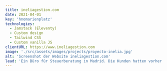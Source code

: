 ```yaml
---
title: ineliagestion.com
date: 2021-04-01
key: 'hnomarienplatz'
technologies:
  - Jamstack (Eleventy)
  - Custom design
  - Tailwind CSS
  - Custom vanilla JS
clientURL: https://www.ineliagestion.com
image: './src/assets/images/projects/proyecto-inelia.jpg'
alt: 'Screenshot der Website ineliagestion.com'
lead: 'Ein Büro für Steuerberatung in Madrid. Die Kunden hatten vorher keine Website. Sie wollten als erfahrene und professionelle Agentur dargestellt werden, aber keinen traditionell seriösen und langweiligen Unterton anschlagen. Das Ergebnis ist eine moderne und frische Seite, die die professionellen Fotos in den Vordergrund hebt.'
---
```

